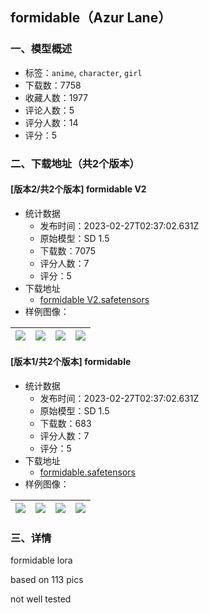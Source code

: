## formidable（Azur Lane）
### 一、模型概述

- 标签：`anime`, `character`, `girl`
- 下载数：7758
- 收藏人数：1977
- 评论人数：5
- 评分人数：14
- 评分：5

### 二、下载地址（共2个版本）

#### [版本2/共2个版本] formidable V2

- 统计数据
  - 发布时间：2023-02-27T02:37:02.631Z
  - 原始模型：SD 1.5
  - 下载数：7075
  - 评分人数：7
  - 评分：5
- 下载地址
  - [formidable V2.safetensors](https://civitai.com/api/download/models/15966)
- 样例图像：

| <img src="https://image.civitai.com/xG1nkqKTMzGDvpLrqFT7WA/d56c0b41-fb4f-4349-7bc4-f028b2048400/width=450/160705.jpeg" /> | <img src="https://image.civitai.com/xG1nkqKTMzGDvpLrqFT7WA/574ff175-6370-4bf2-1bc4-ff4a09cd8300/width=450/160701.jpeg" /> | <img src="https://image.civitai.com/xG1nkqKTMzGDvpLrqFT7WA/e8f5e591-d40d-4fe5-2c4f-9d4638322e00/width=450/160710.jpeg" /> | <img src="https://image.civitai.com/xG1nkqKTMzGDvpLrqFT7WA/d4c00bfe-f3ed-444b-2e05-39b6c272d200/width=450/160708.jpeg" /> |
| ---- | ---- | ---- | ---- |

#### [版本1/共2个版本] formidable

- 统计数据
  - 发布时间：2023-02-27T02:37:02.631Z
  - 原始模型：SD 1.5
  - 下载数：683
  - 评分人数：7
  - 评分：5
- 下载地址
  - [formidable.safetensors](https://civitai.com/api/download/models/13372)
- 样例图像：

| <img src="https://image.civitai.com/xG1nkqKTMzGDvpLrqFT7WA/7575b9ae-4311-4409-03fc-fe83dfe92e00/width=450/129333.jpeg" /> | <img src="https://image.civitai.com/xG1nkqKTMzGDvpLrqFT7WA/8a596a6e-0c01-46f4-1982-a5069d77eb00/width=450/129340.jpeg" /> | <img src="https://image.civitai.com/xG1nkqKTMzGDvpLrqFT7WA/caca13ba-8994-43e1-b279-3747a7d0f600/width=450/129339.jpeg" /> | <img src="https://image.civitai.com/xG1nkqKTMzGDvpLrqFT7WA/8272204b-3255-4293-7023-ef1d69d3a000/width=450/129338.jpeg" /> |
| ---- | ---- | ---- | ---- |


### 三、详情
<p>formidable lora</p><p>based on 113 pics</p><p>not well tested</p>